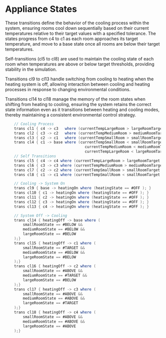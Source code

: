 # Appliance States


These transitions define the behavior of the cooling process within the system, 
ensuring rooms cool down sequentially based on their current temperatures relative to their target values with a specified tolerance. The states progress from c4 to c1 
as each room approaches its target temperature, and move to a base state once all rooms are below their target temperatures.

Self-transitions (cl5 to cl8) are used to maintain the cooling state of each room 
when temperatures are above or below target thresholds, providing stability in the simulation.

Transitions cl9 to cl13 handle switching from cooling to heating when the heating system is off, allowing interaction between cooling and heating processes in response to changing environmental conditions.

Transitions cl14 to cl18 manage the memory of the room states when shifting from heating to cooling, ensuring the system retains the correct state information even as it transitions between heating and cooling modes, thereby maintaining a consistent environmental control strategy.

```java
    // Cooling Process
    trans cl1 { c4 -> c3   where (currentTempLargeRoom > largeRoomTarget - tempTolerance && currentTempLargeRoom <= largeRoomTarget + tempTolerance); }
    trans cl2 { c3 -> c2   where (currentTempMediumRoom > mediumRoomTarget - tempTolerance && currentTempMediumRoom <= largeRoomTarget + tempTolerance); }
    trans cl3 { c2 -> c1   where (currentTempSmallRoom > smallRoomTarget - tempTolerance && currentTempSmallRoom <= smallRoomTarget + tempTolerance); }
    trans cl4 { c1 -> base where (currentTempSmallRoom < smallRoomTarget &&
                                    currentTempMediumRoom < mediumRoomTarget &&
                                    currentTempLargeRoom < largeRoomTarget ); }
    // Self Transitions
    trans cl5 { c4 -> c4 where (currentTempLargeRoom > largeRoomTarget + tempTolerance); }
    trans cl6 { c3 -> c3 where (currentTempMediumRoom > mediumRoomTarget + tempTolerance); }
    trans cl7 { c2 -> c2 where (currentTempSmallRoom > smallRoomTarget + tempTolerance); }
    trans cl8 { c1 -> c1 where (currentTempSmallRoom < smallRoomTarget - tempTolerance); }

    // Cooling -> System On
    trans cl9 { base -> heatingOn where (heatingState == #OFF ); }
    trans cl10 { c1 -> heatingOn where (heatingState == #OFF ); }
    trans cl11 { c2 -> heatingOn where (heatingState == #OFF ); }
    trans cl12 { c3 -> heatingOn where (heatingState == #OFF ); }
    trans cl13 { c4 -> heatingOn where (heatingState == #OFF ); }

    // System Off -> Cooling
    trans cl14 { heatingOff -> base where (
        smallRoomState == #BELOW &&
        mediumRoomState == #BELOW &&
        largeRoomState == #BELOW
    );}
    trans cl15 { heatingOff -> c1 where (
        smallRoomState == #TARGET &&
        mediumRoomState == #BELOW &&
        largeRoomState == #BELOW
    );}
    trans cl16 { heatingOff -> c2 where (
        smallRoomState == #ABOVE &&
        mediumRoomState == #TARGET &&
        largeRoomState == #BELOW
    );}
    trans cl17 { heatingOff -> c3 where (
        smallRoomState == #ABOVE &&
        mediumRoomState == #ABOVE &&
        largeRoomState == #TARGET
    );}
    trans cl18 { heatingOff -> c4 where (
        smallRoomState == #ABOVE &&
        mediumRoomState == #ABOVE &&
        largeRoomState == #ABOVE
    );}
```
